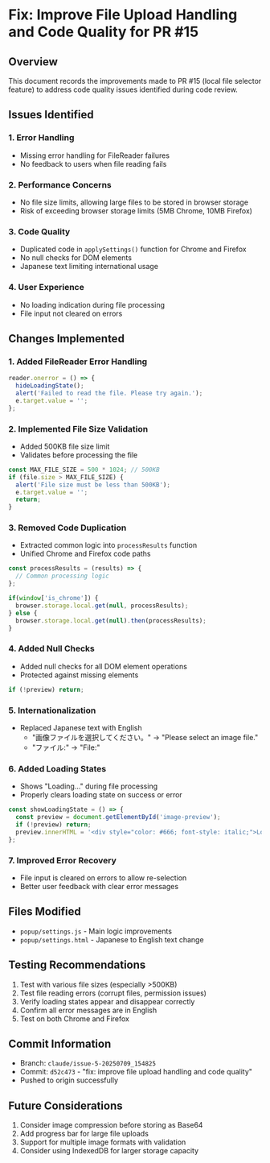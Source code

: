 # Fix: Improve File Upload Handling and Code Quality for PR #15

## Overview
This document records the improvements made to PR #15 (local file selector feature) to address code quality issues identified during code review.

## Issues Identified

### 1. Error Handling
- Missing error handling for FileReader failures
- No feedback to users when file reading fails

### 2. Performance Concerns
- No file size limits, allowing large files to be stored in browser storage
- Risk of exceeding browser storage limits (5MB Chrome, 10MB Firefox)

### 3. Code Quality
- Duplicated code in `applySettings()` function for Chrome and Firefox
- No null checks for DOM elements
- Japanese text limiting international usage

### 4. User Experience
- No loading indication during file processing
- File input not cleared on errors

## Changes Implemented

### 1. Added FileReader Error Handling
```javascript
reader.onerror = () => {
  hideLoadingState();
  alert('Failed to read the file. Please try again.');
  e.target.value = '';
};
```

### 2. Implemented File Size Validation
- Added 500KB file size limit
- Validates before processing the file
```javascript
const MAX_FILE_SIZE = 500 * 1024; // 500KB
if (file.size > MAX_FILE_SIZE) {
  alert('File size must be less than 500KB');
  e.target.value = '';
  return;
}
```

### 3. Removed Code Duplication
- Extracted common logic into `processResults` function
- Unified Chrome and Firefox code paths
```javascript
const processResults = (results) => {
  // Common processing logic
};

if(window['is_chrome']) {
  browser.storage.local.get(null, processResults);
} else {
  browser.storage.local.get(null).then(processResults);
}
```

### 4. Added Null Checks
- Added null checks for all DOM element operations
- Protected against missing elements
```javascript
if (!preview) return;
```

### 5. Internationalization
- Replaced Japanese text with English
  - "画像ファイルを選択してください。" → "Please select an image file."
  - "ファイル:" → "File:"

### 6. Added Loading States
- Shows "Loading..." during file processing
- Properly clears loading state on success or error
```javascript
const showLoadingState = () => {
  const preview = document.getElementById('image-preview');
  if (!preview) return;
  preview.innerHTML = '<div style="color: #666; font-style: italic;">Loading...</div>';
};
```

### 7. Improved Error Recovery
- File input is cleared on errors to allow re-selection
- Better user feedback with clear error messages

## Files Modified
- `popup/settings.js` - Main logic improvements
- `popup/settings.html` - Japanese to English text change

## Testing Recommendations
1. Test with various file sizes (especially >500KB)
2. Test file reading errors (corrupt files, permission issues)
3. Verify loading states appear and disappear correctly
4. Confirm all error messages are in English
5. Test on both Chrome and Firefox

## Commit Information
- Branch: `claude/issue-5-20250709_154825`
- Commit: `d52c473` - "fix: improve file upload handling and code quality"
- Pushed to origin successfully

## Future Considerations
1. Consider image compression before storing as Base64
2. Add progress bar for large file uploads
3. Support for multiple image formats with validation
4. Consider using IndexedDB for larger storage capacity